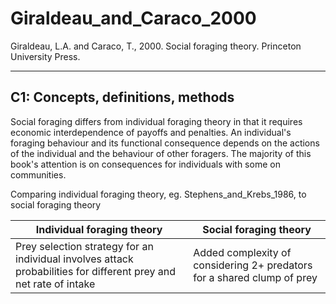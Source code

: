 # Giraldeau_and_Caraco_2000

Giraldeau, L.A. and Caraco, T., 2000. Social foraging theory. Princeton University Press.

---

## C1: Concepts, definitions, methods

Social foraging differs from individual foraging theory in that it requires economic interdependence of payoffs and penalties. An individual's foraging behaviour and its functional consequence depends on the actions of the individual and the behaviour of other foragers. The majority of this book's attention is on consequences for individuals with some on communities. 

Comparing individual foraging theory, eg. Stephens_and_Krebs_1986, to social foraging theory

| Individual foraging theory                                                                                        | Social foraging theory                                                  |
| ----------------------------------------------------------------------------------------------------------------- | ----------------------------------------------------------------------- |
| Prey selection strategy for an individual involves attack probabilities for different prey and net rate of intake | Added complexity of considering 2+ predators for a shared clump of prey |




